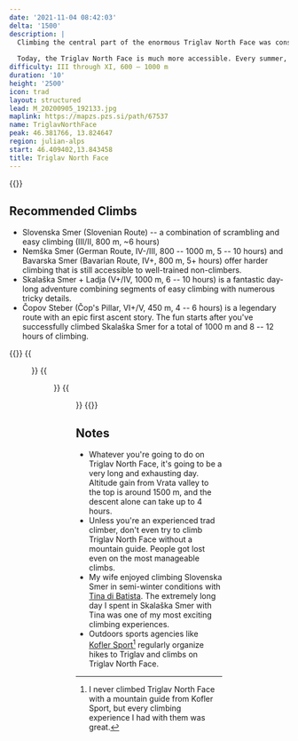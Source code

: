 ```yaml
---
date: '2021-11-04 08:42:03'
delta: '1500'
description: |
  Climbing the central part of the enormous Triglav North Face was considered one of the big problems of the Eastern Alps in the late 1800s until three Austrian climbers managed to climb the German Route (Nemška Smer) in 1907. 
  
  Today, the Triglav North Face is much more accessible. Every summer, hundreds of mountaineers climb Slovenian Route (Slovenska Smer), including foreign Prime Ministers during state visits, and dozens of roped teams climb other more accessible routes, including German and Bavarian routes.
difficulty: III through XI, 600 – 1000 m
duration: '10'
height: '2500'
icon: trad
layout: structured
lead: M_20200905_192133.jpg
maplink: https://mapzs.pzs.si/path/67537
name: TriglavNorthFace
peak: 46.381766, 13.824647
region: julian-alps
start: 46.409402,13.843458
title: Triglav North Face
---
```


{{<hike-details description="yes">}}

## Recommended Climbs

* Slovenska Smer (Slovenian Route) -- a combination of scrambling and easy climbing (III/II, 800 m, ~6 hours)
* Nemška Smer (German Route, IV-/III, 800 -- 1000 m, 5 -- 10 hours) and Bavarska Smer (Bavarian Route, IV+, 800 m, 5+ hours) offer harder climbing that is still accessible to well-trained non-climbers.
* Skalaška Smer + Ladja (V+/IV, 1000 m, 6 -- 10 hours) is a fantastic day-long adventure combining segments of easy climbing with numerous tricky details.
* Čopov Steber (Čop's Pillar, VI+/V, 450 m, 4 -- 6 hours) is a legendary route with an epic first ascent story. The fun starts after you've successfully climbed Skalaška Smer for a total of 1000 m and 8 -- 12 hours of climbing.

{{<gallery>}}
{{<figure src="27072D8D-9A8F-4771-A5A2-17EBAC974256.jpg">}}
{{<figure src="80523B3F-8F37-44AD-9C26-D146B79BF7B9.jpg">}}
{{<figure src="C5C39761-FA84-4FE6-8E12-A585E87D8FC7_1_105_c.jpg">}}
{{</gallery>}}

## Notes

* Whatever you're going to do on Triglav North Face, it's going to be a very long and exhausting day. Altitude gain from Vrata valley to the top is around 1500 m, and the descent alone can take up to 4 hours.
* Unless you're an experienced trad climber, don't even try to climb Triglav North Face without a mountain guide. People got lost even on the most manageable climbs.
* My wife enjoyed climbing Slovenska Smer in semi-winter conditions with [Tina di Batista](http://zgvs.si/vodnik/?id=244). The extremely long day I spent in Skalaška Smer with Tina was one of my most exciting climbing experiences.
* Outdoors sports agencies like [Kofler Sport](http://www.kofler-sport.si/en/)[^1] regularly organize hikes to Triglav and climbs on Triglav North Face.

[^1]: I never climbed Triglav North Face with a mountain guide from Kofler Sport, but every climbing experience I had with them was great.
